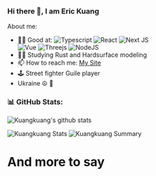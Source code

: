 ### Hi there 👋, I am Eric Kuang


<!-- **eric183/eric183** is a ✨ _special_ ✨ repository because its `README.md` (this file) appears on your GitHub profile. -->

About me:

<!--
- 🔭 I’m currently working on Co-programming Environment and Independent Game  ~~['BI', 'OMS', 'CRM', 'CMS']~~
- 🌱 I’m currently learning 3D Game and CG Art  [[Behance\,](https://www.behance.net/kuangeric) [Artstation\]](https://www.artstation.com/kk297466058)
-->
- 🦸🏽 Good at: 
  ![Typescript](https://img.shields.io/badge/TypeScript-007ACC?style=for-the-badge&logo=typescript&logoColor=white)
  ![React](https://img.shields.io/badge/React-20232A?style=for-the-badge&logo=react&logoColor=61DAFB)
  ![Next JS](https://img.shields.io/badge/Next-black?style=for-the-badge&logo=next.js&logoColor=white)  
  ![Vue](https://img.shields.io/badge/Vue.js-35495E?style=for-the-badge&logo=vue.js&logoColor=4FC08D)
  ![Threejs](https://img.shields.io/badge/threejs-black?style=for-the-badge&logo=three.js&logoColor=white)
  ![NodeJS](https://img.shields.io/badge/node.js-6DA55F?style=for-the-badge&logo=node.js&logoColor=white)
- 👨‍💻 Studying Rust and Hardsurface modeling
- 📫 How to reach me: [My Site](https://net.doomsdaydetectiveagency.com)
- 🕹️ Street fighter Guile player
- Ukraine ☮ 🙏
<!-- - ⚡ Fun fact: ... -->

### 📊 GitHub Stats:
![Kuangkuang's github stats](https://github-readme-stats.vercel.app/api?username=eric183&theme=radical&show_icons=true&count_private=true)

![Kuangkuang Stats](https://github-profile-summary-cards.vercel.app/api/cards/repos-per-language?username=eric183&theme=monokai)
![Kuangkuang Summary](https://github-profile-summary-cards.vercel.app/api/cards/profile-details?username=eric183&theme=monokai)
<!-- ![Kuangkuang Stats](https://github-profile-summary-cards.vercel.app/api/cards/most-commit-language?username=eric183&theme=solarized_dark) -->


<!--
  <hr>
  <p align="center">
    <i>Let's connect and chat! Open to anyone on Earth under the Sun and Moon.</i>
    <p align="center">
        <a href="https://twitter.com/imdhruv_28" alt="Twitter"><img src="https://github.com/imdhruv99/imdhruv99/blob/master/readme/twitter.png"></a>
        <a href="https://www.linkedin.com/in/dhruv-prajapati-151b88176/" alt="Linkedin"><img src="https://github.com/imdhruv99/imdhruv99/blob/master/readme/linkedin.png"></a>
        <a href="https://www.instagram.com/imdhruv_28" alt="Instagram"><img src="https://github.com/imdhruv99/imdhruv99/blob/master/readme/insta.png"></a>
        <a href="https://www.behance.net/dhruvprajapati1" alt="Behance"><img src="https://github.com/imdhruv99/imdhruv99/blob/master/readme/behance.png"></a>
        <a href="https://dribbble.com/DHRUV_PRAJAPATI" alt="Dribble"><img src="https://github.com/imdhruv99/imdhruv99/blob/master/readme/dribbble.png"></a>
        <a href="https://www.facebook.com/dhruv.prajapati.2899/" alt="Facebook"><img src="https://github.com/imdhruv99/imdhruv99/blob/master/readme/facebook.png"></a>
        <a href="https://github.com/imdhruv99" alt="GitHub"><img src="https://github.com/imdhruv99/imdhruv99/blob/master/readme/github.png"></a>
        <a href="https://dev.to/imdhruv99" alt="Dev"><img src="https://github.com/imdhruv99/imdhruv99/blob/master/readme/dev.png"></a>
        <a href="https://medium.com/@dpdhruvprajapati" alt="Medium"><img src="https://github.com/imdhruv99/imdhruv99/blob/master/readme/medium.png"></a>
    </p>  
  </p>
-->

# And more to say 
<!-- **T@iwan is a country**.  -->
